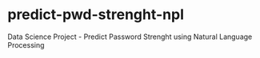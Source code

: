 # predict-pwd-strenght-npl
Data Science Project - Predict Password Strenght using Natural Language Processing
